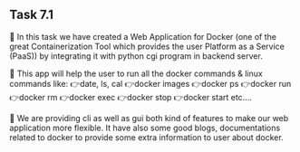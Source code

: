 
<h2> Task 7.1 </h2>

📌 In this task we have created a Web Application for Docker (one of the great Containerization Tool which provides the user Platform as a Service (PaaS)) by integrating it with python cgi program in backend server.

📌 This app will help the user to run all the docker commands & linux commands like:
  👉date, ls, cal 
  👉docker images
  👉docker ps
  👉docker run
  👉docker rm 
  👉docker exec
  👉docker stop 
  👉docker start
     etc....
     
📌 We are providing cli as well as gui both kind of features to make our web application more flexible. It have also some good blogs, documentations related to docker to provide some extra information to user about docker.
